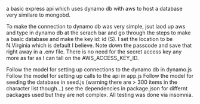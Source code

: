 a basic express api which uses dynamo db with aws to host a database very similare to mongobd.

To make the connection to dynamo db was very simple, jsut laod up aws and type in dynamo db at the serach bar and go through the steps to make a 
basic database and make the key id: id (S).  I set the location to be N.Virginia which is default I believe.  Note down the passcode and save
that right away in a .env file.  There is no need for the secret access key any more as far as I can tall on the AWS_ACCESS_KEY_ID.

Follow the model for setting up connections to the dynamo db in dynamo.js
Follow the model for setting up calls to the api in app.js
Follow the model for seeding the database in seed.js (warning there are > 300 items in the character list though...)
see the dependencies in package.json for differnt packages used but they are not complex.
All testing was done via insomnia.